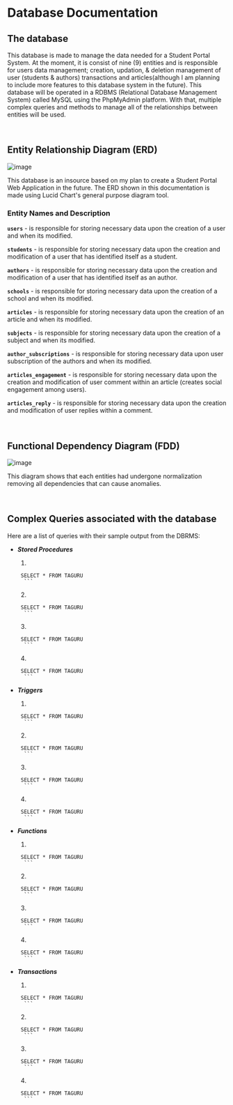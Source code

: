 # Database Documentation

## The database

This database is made to manage the data needed for a Student Portal System. At the moment, it is consist of nine (9) entities and is responsible for users data management; creation, updation, & deletion management of user (students & authors) transactions and articles(although I am planning to include more features to this database system in the future). This database will be operated in a RDBMS (Relational Database Management System) called MySQL using the PhpMyAdmin platform. With that, multiple complex queries and methods to manage all of the relationships between entities will be used.

<br />

## Entity Relationship Diagram (ERD)

![image](https://github.com/centino90/Advance-Database-Documentation/blob/main/img/ERD.svg)

This database is an insource based on my plan to create a Student Portal Web Application in the future. The ERD shown in this documentation is made using Lucid Chart's general purpose diagram tool.

### Entity Names and Description

**`users`** - is responsible for storing necessary data upon the creation of a user and when its modified.

**`students`** - is responsible for storing necessary data upon the creation and modification of a user that has identified itself as a student.

**`authors`** - is responsible for storing necessary data upon the creation and modification of a user that has identified itself as an author.

**`schools`** - is responsible for storing necessary data upon the creation of a school and when its modified.

**`articles`** - is responsible for storing necessary data upon the creation of an article and when its modified.

**`subjects`** - is responsible for storing necessary data upon the creation of a subject and when its modified.

**`author_subscriptions`** - is responsible for storing necessary data upon user subscription of the authors and when its modified.

**`articles_engagement`** - is responsible for storing necessary data upon the creation and modification of user comment within an article (creates social engagement among users).

**`articles_reply`** - is responsible for storing necessary data upon the creation and modification of user replies within a comment.

<br />

## Functional Dependency Diagram (FDD)

![image](https://github.com/centino90/Advance-Database-Documentation/blob/main/img/FDD.svg)

This diagram shows that each entities had undergone normalization removing all dependencies that can cause anomalies.

<br />

## Complex Queries associated with the database

Here are a list of queries with their sample output from the DBRMS:

* ***Stored Procedures***
    1.  ```
       SELECT * FROM TAGURU
        ```
    2.  ```
       SELECT * FROM TAGURU
        ```
    3.  ```
       SELECT * FROM TAGURU
        ```
    4.  ```
       SELECT * FROM TAGURU
        ```

* ***Triggers*** 
    1.  ```
       SELECT * FROM TAGURU
        ```
    2.  ```
       SELECT * FROM TAGURU
        ```
    3.  ```
       SELECT * FROM TAGURU
        ```
    4.  ```
       SELECT * FROM TAGURU
        ```

* ***Functions*** 
    1.  ```
       SELECT * FROM TAGURU
        ```
    2.  ```
       SELECT * FROM TAGURU
        ```
    3.  ```
       SELECT * FROM TAGURU
        ```
    4.  ```
       SELECT * FROM TAGURU
        ```   
        
* ***Transactions*** 
    1.  ```
       SELECT * FROM TAGURU
        ```
    2.  ```
       SELECT * FROM TAGURU
        ```
    3.  ```
       SELECT * FROM TAGURU
        ```
    4.  ```
       SELECT * FROM TAGURU
        ```        